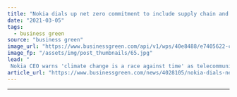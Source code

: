 ```yaml
---
title: "Nokia dials up net zero commitment to include supply chain and end product use"
date: "2021-03-05"
tags: 
  - business green
source: "business green"
image_url: "https://www.businessgreen.com/api/v1/wps/40e8488/e7405622-c300-40cd-b3c0-484c8aa360c0/3/nokia-espoo-campus-05-185x114.jpg"
image_fp: "/assets/img/post_thumbnails/65.jpg"
lead: "
 Nokia CEO warns 'climate change is a race against time' as telecommunications, IT, and electronics giant unveils enhanced 2030 climate goal  ..."
article_url: "https://www.businessgreen.com/news/4028105/nokia-dials-net-zero-commitment-supply-chain-end-product"
---
```


---
